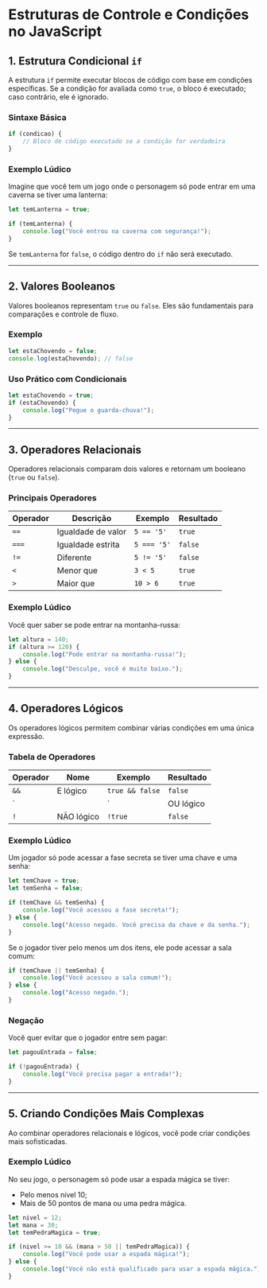# Estruturas de Controle e Condições no JavaScript

## **1. Estrutura Condicional `if`**
A estrutura `if` permite executar blocos de código com base em condições específicas. Se a condição for avaliada como `true`, o bloco é executado; caso contrário, ele é ignorado.

### **Sintaxe Básica**
```javascript
if (condicao) {
    // Bloco de código executado se a condição for verdadeira
}
```

### **Exemplo Lúdico**
Imagine que você tem um jogo onde o personagem só pode entrar em uma caverna se tiver uma lanterna:
```javascript
let temLanterna = true;

if (temLanterna) {
    console.log("Você entrou na caverna com segurança!");
}
```
Se `temLanterna` for `false`, o código dentro do `if` não será executado.

---

## **2. Valores Booleanos**
Valores booleanos representam `true` ou `false`. Eles são fundamentais para comparações e controle de fluxo.

### **Exemplo**
```javascript
let estaChovendo = false;
console.log(estaChovendo); // false
```

### **Uso Prático com Condicionais**

```javascript
let estaChovendo = true;
if (estaChovendo) {
    console.log("Pegue o guarda-chuva!");
}
```

---

## **3. Operadores Relacionais**
Operadores relacionais comparam dois valores e retornam um booleano (`true` ou `false`).

### **Principais Operadores**
| Operador | Descrição                  | Exemplo          | Resultado |
|----------|----------------------------|------------------|-----------|
| `==`     | Igualdade de valor         | `5 == '5'`       | `true`    |
| `===`    | Igualdade estrita          | `5 === '5'`      | `false`   |
| `!=`     | Diferente                  | `5 != '5'`       | `false`   |
| `<`      | Menor que                  | `3 < 5`          | `true`    |
| `>`      | Maior que                  | `10 > 6`         | `true`    |

### **Exemplo Lúdico**
Você quer saber se pode entrar na montanha-russa:
```javascript
let altura = 140;
if (altura >= 120) {
    console.log("Pode entrar na montanha-russa!");
} else {
    console.log("Desculpe, você é muito baixo.");
}
```

---

## **4. Operadores Lógicos**
Os operadores lógicos permitem combinar várias condições em uma única expressão.

### **Tabela de Operadores**
| Operador | Nome            | Exemplo                  | Resultado |
|----------|-----------------|--------------------------|-----------|
| `&&`     | E lógico        | `true && false`          | `false`   |
| `||`     | OU lógico       | `true || false`          | `true`    |
| `!`      | NÃO lógico      | `!true`                  | `false`   |

### **Exemplo Lúdico**
Um jogador só pode acessar a fase secreta se tiver uma chave e uma senha:
```javascript
let temChave = true;
let temSenha = false;

if (temChave && temSenha) {
    console.log("Você acessou a fase secreta!");
} else {
    console.log("Acesso negado. Você precisa da chave e da senha.");
}
```
Se o jogador tiver pelo menos um dos itens, ele pode acessar a sala comum:
```javascript
if (temChave || temSenha) {
    console.log("Você acessou a sala comum!");
} else {
    console.log("Acesso negado.");
}
```

### **Negação**
Você quer evitar que o jogador entre sem pagar:
```javascript
let pagouEntrada = false;

if (!pagouEntrada) {
    console.log("Você precisa pagar a entrada!");
}
```

---

## **5. Criando Condições Mais Complexas**
Ao combinar operadores relacionais e lógicos, você pode criar condições mais sofisticadas.

### **Exemplo Lúdico**
No seu jogo, o personagem só pode usar a espada mágica se tiver:
- Pelo menos nível 10;
- Mais de 50 pontos de mana ou uma pedra mágica.

```javascript
let nivel = 12;
let mana = 30;
let temPedraMagica = true;

if (nivel >= 10 && (mana > 50 || temPedraMagica)) {
    console.log("Você pode usar a espada mágica!");
} else {
    console.log("Você não está qualificado para usar a espada mágica.");
}
